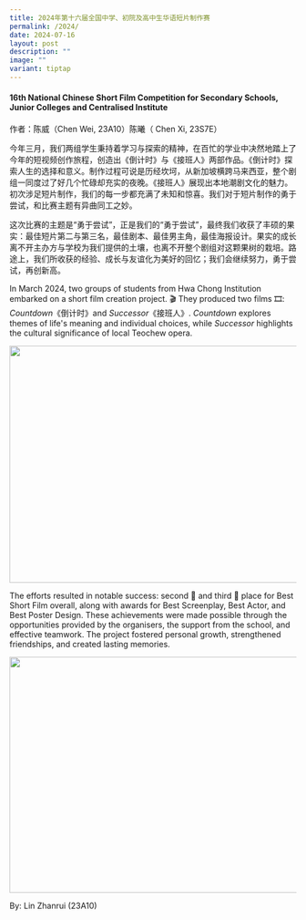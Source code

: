 ```yaml
---
title: 2024年第十六届全国中学、初院及高中生华语短片制作赛
permalink: /2024/
date: 2024-07-16
layout: post
description: ""
image: ""
variant: tiptap
---
```

<h4><strong>16th National Chinese Short Film Competition for Secondary Schools, Junior Colleges and Centralised Institute</strong>&nbsp;</h4>
<p>作者：陈威（Chen Wei, 23A10）陈曦（ Chen Xi, 23S7E）</p>
<p>今年三月，我们两组学生秉持着学习与探索的精神，在百忙的学业中决然地踏上了今年的短视频创作旅程，创造出《倒计时》与《接班人》两部作品。《倒计时》探索人生的选择和意义。制作过程可说是历经坎坷，从新加坡横跨马来西亚，整个剧组一同度过了好几个忙碌却充实的夜晚。《接班人》展现出本地潮剧文化的魅力。初次涉足短片制作，我们的每一步都充满了未知和惊喜。我们对于短片制作的勇于尝试，和比赛主题有异曲同工之妙。</p>
<p>这次比赛的主题是“勇于尝试”，正是我们的“勇于尝试”，最终我们收获了丰硕的果实：最佳短片第二与第三名，最佳剧本、最佳男主角，最佳海报设计。果实的成长离不开主办方与学校为我们提供的土壤，也离不开整个剧组对这颗果树的栽培。路途上，我们所收获的经验、成长与友谊化为美好的回忆；我们会继续努力，勇于尝试，再创新高。</p>
<p>In March 2024, two groups of students from Hwa Chong Institution embarked
on a short film creation project. 🎬 They produced two films 🎞️: <em>Countdown</em>《倒计时》and <em>Successor</em>《接班人》. <em>Countdown</em> explores
themes of life's meaning and individual choices, while <em>Successor</em> highlights
the cultural significance of local Teochew opera.</p>
<div class="isomer-image-wrapper">
<img style="margin-left:0px;margin-top:0px;" height="416" width="624" src="https://lh7-us.googleusercontent.com/docsz/AD_4nXdVZm-ZoBXdnQK2njY36w8sK9cWHZK6HITpvTLC_x3Jywn-_TjWUO81zIj93hXqmckBO6v8XCEYN-aX90SD4sWmmj3b8k-7N9HVgtwMTpRYMC0cUkXoQzRLL_Dysb8f9AiTFJVD9fT-y6yP-xykY_zz-qWN?key=_O7lqXxIdjebmGCcIaHERg">
</div>
<p>The efforts resulted in notable success: second 🥈 and third 🥉 place
for Best Short Film overall, along with awards for Best Screenplay, Best
Actor, and Best Poster Design. These achievements were made possible through
the opportunities provided by the organisers, the support from the school,
and effective teamwork. The project fostered personal growth, strengthened
friendships, and created lasting memories.</p>
<div class="isomer-image-wrapper">
<img style="margin-left:0px;margin-top:0px;" height="414" width="623" src="https://lh7-us.googleusercontent.com/docsz/AD_4nXd5JzXTzBFdVeaMxlHiXyzNqcgoZYQP7NsVvmTaGZn8S8P9h6R2ewtt4JsY4yDmR10R0KTm6g-sFMpjajASaG8Jh9oDXzJgF2ugCXVSxnzw-Z2m-lMRf0F6ovITq6xiRRlXDHABktJHAqB1tIfxNQMgCfM?key=_O7lqXxIdjebmGCcIaHERg">
</div>
<p>By: Lin Zhanrui (23A10)
<br>
</p>